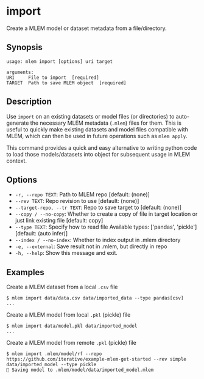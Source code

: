 # import

Create a MLEM model or dataset metadata from a file/directory.

## Synopsis

```usage
usage: mlem import [options] uri target

arguments:
URI     File to import  [required]
TARGET  Path to save MLEM object  [required]
```

## Description

Use `import` on an existing datasets or model files (or directories) to
auto-generate the necessary MLEM metadata (`.mlem`) files for them. This is
useful to quickly make existing datasets and model files compatible with MLEM,
which can then be used in future operations such as `mlem apply`.

This command provides a quick and easy alternative to writing python code to
load those models/datasets into object for subsequent usage in MLEM context.

## Options

- `-r, --repo TEXT`: Path to MLEM repo [default: (none)]
- `--rev TEXT`: Repo revision to use [default: (none)]
- `--target-repo, --tr TEXT`: Repo to save target to [default: (none)]
- `--copy / --no-copy`: Whether to create a copy of file in target location or
  just link existing file [default: copy]
- `--type TEXT`: Specify how to read file Available types: ['pandas', 'pickle']
  [default: (auto infer)]
- `--index / --no-index`: Whether to index output in .mlem directory
- `-e, --external`: Save result not in .mlem, but directly in repo
- `-h, --help`: Show this message and exit.

## Examples

Create a MLEM dataset from a local `.csv` file

```cli
$ mlem import data/data.csv data/imported_data --type pandas[csv]
...
```

Create a MLEM model from local `.pkl` (pickle) file

```cli
$ mlem import data/model.pkl data/imported_model
...
```

Create a MLEM model from remote `.pkl` (pickle) file

```cli
$ mlem import .mlem/model/rf --repo https://github.com/iterative/example-mlem-get-started --rev simple data/imported_model --type pickle
💾 Saving model to .mlem/model/data/imported_model.mlem
```
